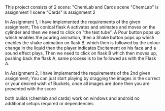 This project consists of 2 scens: "ChemLab and Cards
scene "ChemLab" is assignment 1
scene "Cards" is assignment 2

In Assignment 1, I have implemented the requirements of the given assignment;
The conical flask A activates and animates and moves on the cylinder and then we need to click on "the test tube".
A Pour button pops up which enables the pouring animation, then a Shake button pops up which enables the shake animation on flask B, which then is followed by the colour change in the liquid
then the player indicates Excitement on his face and a sound effect plays,
Then we need to click on flask B which then moves up, pushing back the flask A, same process is to be followed as with the Flask A.

In Assignment 2, I have implemented the requirements of the 2nd given assignment;
You can just start playing by dragging the images in the correct or your desired wish of Buckets, once all images are done then you are presented with the score


both builds (chemlab and cards) work on windows and android
no additional setups required or dependencies